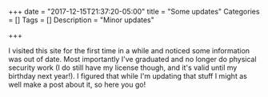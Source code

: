 +++
date = "2017-12-15T21:37:20-05:00"
title = "Some updates"
Categories = []
Tags = []
Description = "Minor updates"

+++

I visited this site for the first time in a while and noticed some information was out of date. Most importantly I've graduated and no longer do physical security work (I do still have my license though, and it's valid until my birthday next year!). I figured that while I'm updating that stuff I might as well make a post about it, so here you go!